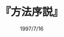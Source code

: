 ---
title: "『方法序説』"
description: "すべての人が真理を見いだすための方法を求めて，思索を重ねたデカルト（1596－1650）．「われ思う，ゆえにわれあり」は，その彼がいっさいの外的権威を否定して達した，思想の独立宣言である．本書で示される新しい哲学の根本原理と方法，自然の探求の展望などは，近代の礎を築くものとしてわたしたちの学問の基本的な枠組みをなしている．"
date: 1997/7/16
shorttitle: ""
authors: ['']
publishDate: ""
ENTRYTYPE: "基礎演習テキスト100"
series:
- 早稲田大学必修基礎演習テキスト100(2020年度)
tags: 
- 
category: 
- 
# publisher: "Self-Published"
image: 
pinned : true
draft: false
hideToc: false
enableToc: true
enableTocContent: false
copyright: "All rights reserved"
---